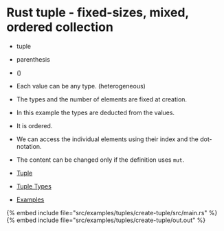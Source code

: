 # Rust tuple - fixed-sizes, mixed, ordered collection

* tuple
* parenthesis
* ()

* Each value can be any type. (heterogeneous)
* The types and the number of elements are fixed at creation.
* In this example the types are deducted from the values.
* It is ordered.
* We can access the individual elements using their index and the dot-notation.

* The content can be changed only if the definition uses `mut`.
* [Tuple](https://doc.rust-lang.org/std/primitive.tuple.html)
* [Tuple Types](https://doc.rust-lang.org/reference/types/tuple.html)
* [Examples](https://doc.rust-lang.org/rust-by-example/primitives/tuples.html)

{% embed include file="src/examples/tuples/create-tuple/src/main.rs" %}
{% embed include file="src/examples/tuples/create-tuple/out.out" %}


